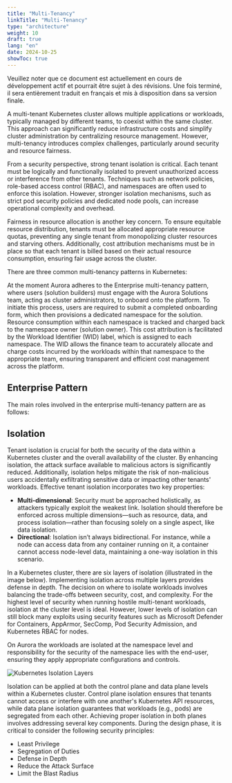 ```yaml
---
title: "Multi-Tenancy"
linkTitle: "Multi-Tenancy"
type: "architecture"
weight: 10
draft: true
lang: "en"
date: 2024-10-25
showToc: true
---
```


<gcds-alert alert-role="danger" container="full" heading="Avis de traduction" hide-close-btn="true" hide-role-icon="false" is-fixed="false" class="hydrated mb-400">
<gcds-text>Veuillez noter que ce document est actuellement en cours de développement actif et pourrait être sujet à des révisions. Une fois terminé, il sera entièrement traduit en français et mis à disposition dans sa version finale.</gcds-text>
</gcds-alert>

A multi-tenant Kubernetes cluster allows multiple applications or workloads, typically managed by different teams, to coexist within the same cluster. This approach can significantly reduce infrastructure costs and simplify cluster administration by centralizing resource management. However, multi-tenancy introduces complex challenges, particularly around security and resource fairness.

From a security perspective, strong tenant isolation is critical. Each tenant must be logically and functionally isolated to prevent unauthorized access or interference from other tenants. Techniques such as network policies, role-based access control (RBAC), and namespaces are often used to enforce this isolation. However, stronger isolation mechanisms, such as strict pod security policies and dedicated node pools, can increase operational complexity and overhead.

Fairness in resource allocation is another key concern. To ensure equitable resource distribution, tenants must be allocated appropriate resource quotas, preventing any single tenant from monopolizing cluster resources and starving others. Additionally, cost attribution mechanisms must be in place so that each tenant is billed based on their actual resource consumption, ensuring fair usage across the cluster.

There are three common multi-tenancy patterns in Kubernetes:

<div class="mb-400">
<gcds-grid tag="ul" columns="1fr" columns-tablet="1fr 1fr" columns-desktop="1fr 1fr" gap="400" class="hydrated">
<gcds-card
  card-title="Enterprise"
  href="#"
  badge="Enterprise"
  description="Cluster admins have full control over the Kubernetes cluster, with permissions to create, read, update, and delete any object across all namespaces. Their responsibilities include enforcing security policies, setting resource quotas, managing cluster-wide configurations, and provisioning namespaces for tenants. When provisioning a namespace, a cluster admin can delegate administrative rights to namespace admins. In the Aurora Platform, the Aurora Solutions team fulfills the role of cluster admins."
>
</gcds-card>
<gcds-card
  card-title="Kubernetes as a Service (KaaS) / Platform as a Service (PaaS)"
  href="#"
  badge="PaaS"
  description="In this model of cluster multi-tenancy, each tenant (typically a workload or application) is isolated within its own namespace, which is managed by a distinct team of users. In this model, users within the cluster are considered semi-trusted, as they all belong to the enterprise's organization, but tenant isolation and access controls are still necessary to ensure security and operational integrity."
>
</gcds-card>
<gcds-card
  card-title="Software as a Service (SaaS)"
  href="#"
  badge="SaaS"
  description="In this model, the end-user interacts solely with an application, abstracting away the complexities of the underlying Kubernetes infrastructure. The cluster and Kubernetes API server are entirely hidden, with only cluster administrators having access to the API server. This pattern is ideal for users who want to deploy and manage applications without needing extensive knowledge of Kubernetes, thereby lowering the barrier to entry and simplifying the user experience. SaaS platforms provide a highly streamlined environment where users focus solely on the application layer while the platform administrators handle all operational aspects of the underlying infrastructure."
>
</gcds-card>
</gcds-grid>
</div>

At the moment Aurora adheres to the Enterprise multi-tenancy pattern, where users (solution builders) must engage with the Aurora Solutions team, acting as cluster administrators, to onboard onto the platform. To initiate this process, users are required to submit a completed onboarding form, which then provisions a dedicated namespace for the solution. Resource consumption within each namespace is tracked and charged back to the namespace owner (solution owner). This cost attribution is facilitated by the Workload Identifier (WID) label, which is assigned to each namespace. The WID allows the finance team to accurately allocate and charge costs incurred by the workloads within that namespace to the appropriate team, ensuring transparent and efficient cost management across the platform.

## Enterprise Pattern

The main roles involved in the enterprise multi-tenancy pattern are as follows:

<div>
<gcds-grid tag="ul" columns="1fr" columns-tablet="1fr 1fr" columns-desktop="1fr 1fr" gap="400" class="hydrated">
<gcds-card
  card-title="Cluster Admin"
  href="#"
  badge="Cluster"
  description="Cluster admins have full control over the Kubernetes cluster, with permissions to create, read, update, and delete any object across all namespaces. Their responsibilities include enforcing security policies, setting resource quotas, managing cluster-wide configurations, and provisioning namespaces for tenants. When provisioning a namespace, a cluster admin can delegate administrative rights to namespace admins. In the Aurora Platform, the Aurora Solutions team fulfills the role of cluster admins."
>
</gcds-card>
<gcds-card
  card-title="Namespace Admin"
  href="#"
  badge="Namespace"
  description="Namespace admins are responsible for managing access control within their assigned namespaces. Access is typically governed by Identity groups or equivalent in other CSP's, and namespace admins are designated as owners of these groups. They manage the user roles and permissions for their namespace, ensuring that only authorized users can interact with the resources."
>
</gcds-card>
<gcds-card
  card-title="Users"
  href="#"
  badge="User"
  description="Users have permissions to create, read, update, and delete most Kubernetes objects within their assigned namespace. However, certain resource types, such as policies and quotas, remain restricted and can only be managed by higher-level administrators, such as cluster admins or namespace admins."
>
</gcds-card>
</gcds-grid>
</div>

## Isolation

Tenant isolation is crucial for both the security of the data within a Kubernetes cluster and the overall availability of the cluster. By enhancing isolation, the attack surface available to malicious actors is significantly reduced. Additionally, isolation helps mitigate the risk of non-malicious users accidentally exfiltrating sensitive data or impacting other tenants' workloads. Effective tenant isolation incorporates two key properties:

- **Multi-dimensional**: Security must be approached holistically, as attackers typically exploit the weakest link. Isolation should therefore be enforced across multiple dimensions—such as resource, data, and process isolation—rather than focusing solely on a single aspect, like data isolation.
- **Directional**: Isolation isn’t always bidirectional. For instance, while a node can access data from any container running on it, a container cannot access node-level data, maintaining a one-way isolation in this scenario.

In a Kubernetes cluster, there are six layers of isolation (illustrated in the image below). Implementing isolation across multiple layers provides defense in depth. The decision on where to isolate workloads involves balancing the trade-offs between security, cost, and complexity. For the highest level of security when running hostile multi-tenant workloads, isolation at the cluster level is ideal. However, lower levels of isolation can still block many exploits using security features such as Microsoft Defender for Containers, AppArmor, SecComp, Pod Security Admission, and Kubernetes RBAC for nodes.

On Aurora the workloads are isolated at the namespace level and responsibility for the security of the namespace lies with the end-user, ensuring they apply appropriate configurations and controls.

![Kubernetes Isolation Layers](/images/architecture/kubernetes/kubernetes_isolation_layers.png)

Isolation can be applied at both the control plane and data plane levels within a Kubernetes cluster. Control plane isolation ensures that tenants cannot access or interfere with one another's Kubernetes API resources, while data plane isolation guarantees that workloads (e.g., pods) are segregated from each other. Achieving proper isolation in both planes involves addressing several key components. During the design phase, it is critical to consider the following security principles:

- Least Privilege
- Segregation of Duties
- Defense in Depth
- Reduce the Attack Surface
- Limit the Blast Radius
